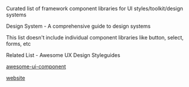 Curated list of framework component libraries for UI styles/toolkit/design systems

Design System - A comprehensive guide to design systems

This list doesn't include individual component libraries like button, select, forms, etc

Related List - Awesome UX Design Styleguides

[awesome-ui-component](https://github.com/anubhavsrivastava/awesome-ui-component-library#contents)

[website](https://anubhavsrivastava.github.io/awesome-ui-component-library/)

